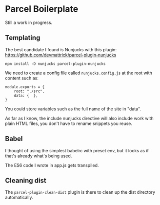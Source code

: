 # Parcel Boilerplate
Still a work in progress.

## Templating
The best candidate I found is Nunjucks with this plugin: https://github.com/devmattrick/parcel-plugin-nunjucks

```
npm install -D nunjucks parcel-plugin-nunjucks
```

We need to create a config file called `nunjucks.config.js` at the root with content such as:
```
module.exports = {
    root: "./src",
    data: {  },
}
```

You could store variables such as the full name of the site in "data".

As far as I know, the include nunjucks directive will also include work with plain HTML files, you don't have to rename snippets you reuse.

## Babel
I thought of using the simplest babelrc with preset env, but it looks as if that's already what's being used.

The ES6 code I wrote in app.js gets transpiled.

## Cleaning dist
The `parcel-plugin-clean-dist` plugin is there to clean up the dist directory automatically.